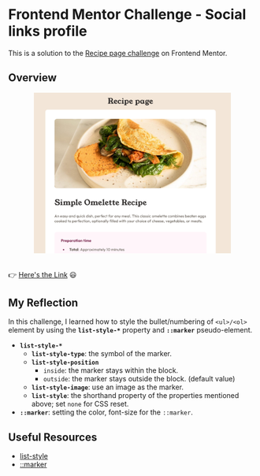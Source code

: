 # Frontend Mentor Challenge - Social links profile

This is a solution to the [Recipe page challenge](https://www.frontendmentor.io/challenges/recipe-page-KiTsR8QQKm) on Frontend Mentor.

## Overview

<div align=center><img src="./assets/images/solution-screenshot.png" width="400px"/></div>
</br>

:point_right: [Here's the Link](https://yahappylemon.github.io/frontend-mentor-practice/Recipe-page/index.html) :smiley:

## My Reflection

In this challenge, I learned how to style the bullet/numbering of `<ul>/<ol>` element by using the **`list-style-*`** property and **`::marker`** pseudo-element.

- **`list-style-*`**
  - **`list-style-type`**: the symbol of the marker.
  - **`list-style-position`**
    - `inside`: the marker stays within the block.
    - `outside`: the marker stays outside the block. (default value)
  - **`list-style-image`**: use an image as the marker.
  - **`list-style`**: the shorthand property of the properties mentioned above; set `none` for CSS reset.
- **`::marker`**: setting the color, font-size for the `::marker`.

## Useful Resources

- [list-style](https://developer.mozilla.org/en-US/docs/Web/CSS/list-style)
- [::marker](https://developer.mozilla.org/en-US/docs/Web/CSS/::marker)
